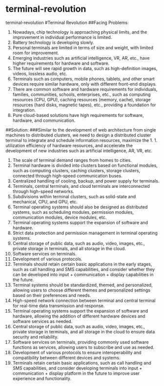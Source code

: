 # terminal-revolution
terminal-revolution
#Terminal Revolution
##Facing Problems:
1. Nowadays, chip technology is approaching physical limits, and the improvement in individual performance is limited.
2. Battery technology is developing slowly.
3. Personal terminals are limited in terms of size and weight, with limited room for improvement.
4. Emerging industries such as artificial intelligence, VR, AR, etc., have higher requirements for hardware and software.
5. The future will see rapid growth in data, such as high-definition images, videos, lossless audio, etc.
6. Terminals such as computers, mobile phones, tablets, and other smart devices require similar hardware, only with different front-end displays.
7. There are common software and hardware requirements for individuals, families, communities, schools, enterprises, etc., such as computing resources (CPU, GPU), caching resources (memory, cache), storage resources (hard disks, magnetic tapes), etc., providing a foundation for integration.
8. Pure cloud-based solutions have high requirements for software, hardware, and communication.

##Solution:
###Similar to the development of web architecture from single machines to distributed clusters, we need to design a distributed cluster terminal to integrate and schedule information resources, maximize the 1. 1. utilization efficiency of hardware resources, and accelerate the development of new industries such as artificial intelligence, AR, VR, etc.
1. The scale of terminal demand ranges from homes to cities.
2. Terminal hardware is divided into clusters based on functional modules, such as computing clusters, caching clusters, storage clusters, connected through high-speed communication buses.
3. Centralized handling of cooling, backup, and power supply for terminals.
4. Terminals, central terminals, and cloud terminals are interconnected through high-speed networks.
5. Subdivisions within terminal clusters, such as solid-state and mechanical, CPU, and GPU, etc.
6. Terminal operating systems should also be designed as distributed systems, such as scheduling modules, permission modules, communication modules, device modules, etc.
7. Terminal operating systems support the expansion of software and hardware.
8. Strict data protection and permission management in terminal operating systems.
9. Central storage of public data, such as audio, video, images, etc., private storage in terminals, and all storage in the cloud.
10. Software services on terminals.
11. Development of various protocols.
12. Terminals should retain certain basic applications in the early stages, such as call handling and SMS capabilities, and consider whether they can be developed into input + communication + display capabilities in the future.
13. Terminal systems should be standardized, themed, and personalized, allowing users to choose different themes and personalized settings based on their preferences and needs.
14. High-speed network connection between terminal and central terminal for real-time data transmission and response.
15. Terminal operating systems support the expansion of software and hardware, allowing the addition of different hardware devices and software services as needed.
16. Central storage of public data, such as audio, video, images, etc., private storage in terminals, and all storage in the cloud to ensure data security and reliability.
17. Software services on terminals, providing commonly used software functions as services, allowing users to subscribe and use as needed.
18. Development of various protocols to ensure interoperability and compatibility between different devices and systems.
19. Terminals retain certain basic applications, such as call handling and SMS capabilities, and consider developing terminals into input + communication + display platform in the future to improve user experience and functionality.
